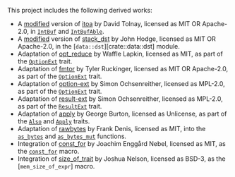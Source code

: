 This project includes the following derived works:

- A [modified][0] version of [itoa] by David Tolnay, licensed as MIT OR Apache-2.0,
  in [`IntBuf`] and [`IntBufAble`].
- A [modified][0] version of [stack_dst] by John Hodge, licensed as MIT OR Apache-2.0,
  in the [`data::dst`][crate::data::dst] module.
- Adaptation of [opt_reduce] by Waffle Lapkin, licensed as MIT,
  as part of the [`OptionExt`] trait.
- Adaptation of [fmtor] by Tyler Ruckinger, licensed as MIT OR Apache-2.0,
  as part of the [`OptionExt`] trait.
- Adaptation of [option-ext] by Simon Ochsenreither, licensed as MPL-2.0,
  as part of the [`OptionExt`] trait.
- Adaptation of [result-ext] by Simon Ochsenreither, licensed as MPL-2.0,
  as part of the [`ResultExt`] trait.
- Adaptation of [apply] by George Burton, licensed as Unlicense,
  as part of the [`Also`] and [`Apply`] traits.
- Adaptation of [rawbytes] by Frank Denis, licensed as MIT,
  into the [`as_bytes`] and [`as_bytes_mut`] functions.
- Integration of [const_for] by Joachim Enggård Nebel, licensed as MIT,
  as the [`const_for`] macro.
- Integration of [size_of_trait] by Joshua Nelson, licensed as BSD-3,
 as the [`mem_size_of_expr`] macro.

[0]: https://github.com/andamira/devela/blob/main/src/fmt/int_buf/MODIFICATIONS.md
[itoa]: https://crates.io/crates/itoa/1.0.9
[`IntBuf`]: https://docs.rs/devela/latest/devela/fmt/struct.IntBuf.html
[`IntBufAble`]: https://docs.rs/devela/latest/devela/fmt/trait.IntBufAble.html
[stack_dst]: https://crates.io/crates/stack_dst/0.8.1
[opt_reduce]: https://crates.io/crates/opt_reduce/1.0.0
[fmtor]: https://crates.io/crates/fmtor/0.1.2
[option-ext]: https://crates.io/crates/option-ext/0.2.0
[result-ext]: https://crates.io/crates/result-ext/0.2.0
[`OptionExt`]: https://docs.rs/devela/latest/devela/option/trait.OptionExt.html
[`ResultExt`]: https://docs.rs/devela/latest/devela/result/trait.ResultExt.html
[apply]: https://crates.io/crates/apply/0.3.0
[`Also`]: https://docs.rs/devela/latest/devela/ops/trait.Also.html
[`Apply`]: https://docs.rs/devela/latest/devela/ops/trait.Apply.html
[rawbytes]: https://crates.io/crates/rawbytes/1.0.0
[`as_bytes`]: https://docs.rs/devela/latest/devela/mem/fn.as_bytes.html
[`as_bytes_mut`]: https://docs.rs/devela/latest/devela/mem/fn.as_bytes_mut.html
[const_for]: https://crates.io/crates/const_for
[`const_for`]: https://docs.rs/devela/latest/devela/codegen/macro.const_for.html
[size_of_trait]: https://crates.io/crates/size-of-trait
[`size_of_expr`]: https://docs.rs/devela/latest/devela/mem/macro.mem_size_of_expr.html
